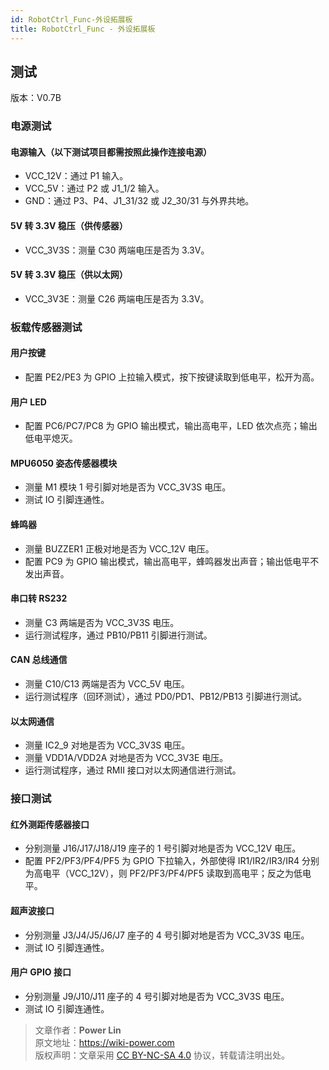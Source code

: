 ```yaml
---
id: RobotCtrl_Func-外设拓展板
title: RobotCtrl_Func - 外设拓展板
---
```


## 测试

版本：V0.7B

### 电源测试

#### 电源输入（以下测试项目都需按照此操作连接电源）

- VCC_12V：通过 P1 输入。
- VCC_5V：通过 P2 或 J1_1/2 输入。
- GND：通过 P3、P4、J1_31/32 或 J2_30/31 与外界共地。

#### 5V 转 3.3V 稳压（供传感器）

- VCC_3V3S：测量 C30 两端电压是否为 3.3V。

#### 5V 转 3.3V 稳压（供以太网）

- VCC_3V3E：测量 C26 两端电压是否为 3.3V。

### 板载传感器测试

#### 用户按键

- 配置 PE2/PE3 为 GPIO 上拉输入模式，按下按键读取到低电平，松开为高。

#### 用户 LED

- 配置 PC6/PC7/PC8 为 GPIO 输出模式，输出高电平，LED 依次点亮；输出低电平熄灭。

#### MPU6050 姿态传感器模块

- 测量 M1 模块 1 号引脚对地是否为 VCC_3V3S 电压。
- 测试 IO 引脚连通性。

#### 蜂鸣器

- 测量 BUZZER1 正极对地是否为 VCC_12V 电压。
- 配置 PC9 为 GPIO 输出模式，输出高电平，蜂鸣器发出声音；输出低电平不发出声音。

#### 串口转 RS232

- 测量 C3 两端是否为 VCC_3V3S 电压。
- 运行测试程序，通过 PB10/PB11 引脚进行测试。

#### CAN 总线通信

- 测量 C10/C13 两端是否为 VCC_5V 电压。
- 运行测试程序（回环测试），通过 PD0/PD1、PB12/PB13 引脚进行测试。

#### 以太网通信

- 测量 IC2_9 对地是否为 VCC_3V3S 电压。
- 测量 VDD1A/VDD2A 对地是否为 VCC_3V3E 电压。
- 运行测试程序，通过 RMII 接口对以太网通信进行测试。

### 接口测试

#### 红外测距传感器接口

- 分别测量 J16/J17/J18/J19 座子的 1 号引脚对地是否为 VCC_12V 电压。
- 配置 PF2/PF3/PF4/PF5 为 GPIO 下拉输入，外部使得 IR1/IR2/IR3/IR4 分别为高电平（VCC_12V），则 PF2/PF3/PF4/PF5 读取到高电平；反之为低电平。

#### 超声波接口

- 分别测量 J3/J4/J5/J6/J7 座子的 4 号引脚对地是否为 VCC_3V3S 电压。
- 测试 IO 引脚连通性。

#### 用户 GPIO 接口

- 分别测量 J9/J10/J11 座子的 4 号引脚对地是否为 VCC_3V3S 电压。
- 测试 IO 引脚连通性。

> 文章作者：**Power Lin**  
> 原文地址：<https://wiki-power.com>  
> 版权声明：文章采用 [CC BY-NC-SA 4.0](https://creativecommons.org/licenses/by/4.0/deed.zh) 协议，转载请注明出处。
